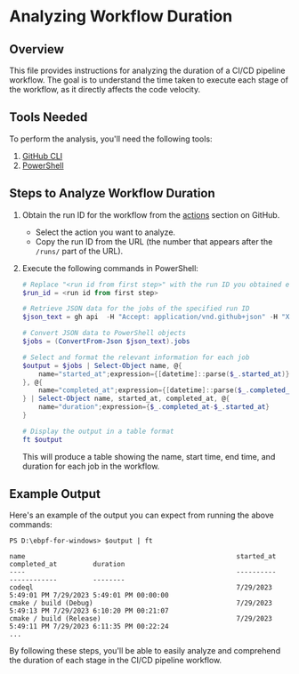 # Analyzing Workflow Duration

## Overview
This file provides instructions for analyzing the duration of a CI/CD pipeline workflow. The goal is to understand the time taken to execute each stage of the workflow, as it directly affects the code velocity.

## Tools Needed
To perform the analysis, you'll need the following tools:
1. [GitHub CLI](https://github.com/cli/cli#installation)
2. [PowerShell](https://learn.microsoft.com/en-us/powershell/scripting/install/installing-powershell?view=powershell-7.3)

## Steps to Analyze Workflow Duration
1. Obtain the run ID for the workflow from the [actions](https://github.com/microsoft/ebpf-for-windows/actions) section on GitHub.
   - Select the action you want to analyze.
   - Copy the run ID from the URL (the number that appears after the `/runs/` part of the URL).

2. Execute the following commands in PowerShell:
   ```powershell
   # Replace "<run id from first step>" with the run ID you obtained earlier
   $run_id = <run id from first step>

   # Retrieve JSON data for the jobs of the specified run ID
   $json_text = gh api  -H "Accept: application/vnd.github+json" -H "X-GitHub-Api-Version: 2022-11-28" /repos/microsoft/ebpf-for-windows/actions/runs/$run_id/jobs

   # Convert JSON data to PowerShell objects
   $jobs = (ConvertFrom-Json $json_text).jobs

   # Select and format the relevant information for each job
   $output = $jobs | Select-Object name, @{
       name="started_at";expression={[datetime]::parse($_.started_at)}
   }, @{
       name="completed_at";expression={[datetime]::parse($_.completed_at)}
   } | Select-Object name, started_at, completed_at, @{
       name="duration";expression={$_.completed_at-$_.started_at}
   }

   # Display the output in a table format
   ft $output
   ```
   This will produce a table showing the name, start time, end time, and duration for each job in the workflow.

## Example Output
Here's an example of the output you can expect from running the above commands:
```
PS D:\ebpf-for-windows> $output | ft

name                                                     started_at           completed_at         duration
----                                                     ----------           ------------         --------
codeql                                                   7/29/2023 5:49:01 PM 7/29/2023 5:49:01 PM 00:00:00
cmake / build (Debug)                                    7/29/2023 5:49:13 PM 7/29/2023 6:10:20 PM 00:21:07
cmake / build (Release)                                  7/29/2023 5:49:11 PM 7/29/2023 6:11:35 PM 00:22:24
...
```

By following these steps, you'll be able to easily analyze and comprehend the duration of each stage in the CI/CD pipeline workflow.